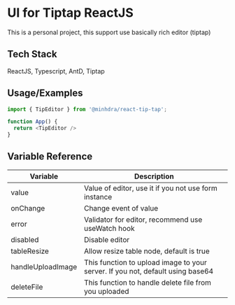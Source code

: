 
# UI for Tiptap ReactJS 

This is a personal project, this support use basically rich editor (tiptap)

## Tech Stack

ReactJS, Typescript, AntD, Tiptap

## Usage/Examples

```typescript
import { TipEditor } from '@minhdra/react-tip-tap';

function App() {
  return <TipEditor />
}
```

## Variable Reference

| Variable             | Description                                                     |
| ----------------- | ------------------------------------------------------------------ |
| value | Value of editor, use it if you not use form instance |
| onChange | Change event of value |
| error | Validator for editor, recommend use useWatch hook |
| disabled | Disable editor |
| tableResize | Allow resize table node, default is true |
| handleUploadImage | This function to upload image to your server. If you not, default using base64 |
| deleteFile | This function to handle delete file from you uploaded |

